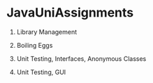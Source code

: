 # JavaUniAssignments

1. Library Management

2. Boiling Eggs

3. Unit Testing, Interfaces, Anonymous Classes

4. Unit Testing, GUI
